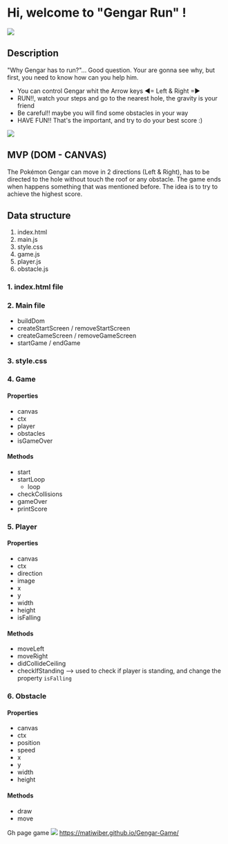 # Hi, welcome to "Gengar Run" !

![](https://i.imgur.com/tiFQJTm.png)



## Description

"Why Gengar has to run?"... Good question. Your are gonna see why, but first, you need to know how can you help him.

- You can control Gengar whit the Arrow keys ◄= Left & Right =►
- RUN!!, watch your steps and go to the nearest hole, the gravity is your friend
- Be careful!! maybe you will find some obstacles in your way
- HAVE FUN!! That's the important, and try to do your best score :)

![](https://i.imgur.com/wwuiEZR.png)



## MVP (DOM - CANVAS)

The Pokémon Gengar can move in 2 directions (Left & Right), has to be directed to the hole without touch the roof or any obstacle. The game ends when happens something that was mentioned before. The idea is to try to achieve the highest score.

## Data structure

1. index.html
2. main.js
3. style.css
4. game.js
5. player.js
6. obstacle.js

### 1. index.html file

### 2. Main file

- buildDom
- createStartScreen / removeStartScreen
- createGameScreen / removeGameScreen
- startGame / endGame

### 3. style.css

### 4. Game

#### Properties

- canvas
- ctx
- player
- obstacles
- isGameOver

#### Methods

- start
- startLoop
  - loop
- checkCollisions
- gameOver
- printScore

### 5. Player

#### Properties

- canvas
- ctx
- direction
- image
- x
- y
- width
- height
- isFalling

#### Methods

- moveLeft
- moveRight
- didCollideCeiling
- checkIfStanding --> used to check if player is standing, and change the property `isFalling`

### 6. Obstacle

#### Properties

- canvas
- ctx
- position
- speed
- x
- y
- width
- height

#### Methods

- draw
- move


Gh page game
![](https://matiwiber.github.io/Gengar-Game/)
https://matiwiber.github.io/Gengar-Game/
